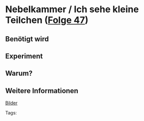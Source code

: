 # Nebelkammer / Ich sehe kleine Teilchen ([Folge 47](http://minkorrekt.de/methodisch-inkorrekt-folge-47-dr-o-punkt/))

## Benötigt wird


## Experiment


## Warum?

## Weitere Informationen

[Bilder](https://plus.google.com/photos/107341743493109591753/albums/6129728794597640529?authkey=CP-F-qr_zOeebg)


Tags: 
